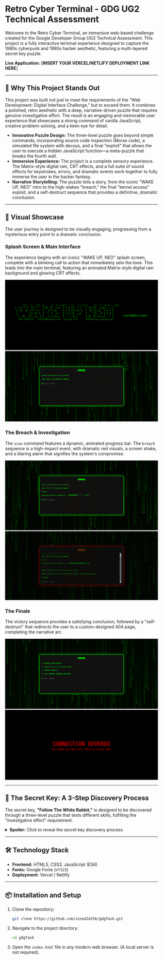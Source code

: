 # Retro Cyber Terminal - GDG UG2 Technical Assessment

Welcome to the Retro Cyber Terminal, an immersive web-based challenge created for the Google Developer Group UG2 Technical Assessment. This project is a fully interactive terminal experience designed to capture the 1980s cyberpunk and 1990s hacker aesthetic, featuring a multi-layered secret key puzzle.

**Live Application:** [**INSERT YOUR VERCEL/NETLIFY DEPLOYMENT LINK HERE**]

---

## 🚀 Why This Project Stands Out

This project was built not just to meet the requirements of the "Web Development: Digital Interface Challenge," but to exceed them. It combines a polished, retro aesthetic with a deep, narrative-driven puzzle that requires genuine investigative effort. The result is an engaging and memorable user experience that showcases a strong command of vanilla JavaScript, creative problem-solving, and a keen eye for detail.

- **Innovative Puzzle Design:** The three-level puzzle goes beyond simple commands, incorporating source code inspection (Morse code), a simulated file system with decoys, and a final "exploit" that allows the user to execute a hidden JavaScript function—a meta-puzzle that breaks the fourth wall.
- **Immersive Experience:** The project is a complete sensory experience. The Matrix-style digital rain, CRT effects, and a full suite of sound effects for keystrokes, errors, and dramatic events work together to fully immerse the user in the hacker fantasy.
- **Narrative Storytelling:** The puzzle tells a story, from the iconic "WAKE UP, NEO" intro to the high-stakes "breach," the final "kernel access" exploit, and a self-destruct sequence that provides a definitive, dramatic conclusion.

---

## 📸 Visual Showcase

The user journey is designed to be visually engaging, progressing from a mysterious entry point to a dramatic conclusion.

### **Splash Screen & Main Interface**

The experience begins with an iconic "WAKE UP, NEO" splash screen, complete with a blinking call to action that immediately sets the tone. This leads into the main terminal, featuring an animated Matrix-style digital rain background and glowing CRT effects.

![Splash Screen](retroCyberTerminal/assets/images/Screenshot%202025-08-24%20163525.png)
![Main Terminal Interface](retroCyberTerminal/assets/images/Screenshot%202025-08-24%20163552.png)

### **The Breach & Investigation**

The `scan` command features a dynamic, animated progress bar. The `breach` sequence is a high-impact event, with dramatic red visuals, a screen shake, and a blaring alarm that signifies the system's compromise.

![Scan Animation](retroCyberTerminal/assets/images/Screenshot%202025-08-24%20163637.png)
![Breach Sequence Effect](retroCyberTerminal/assets/images/Screenshot%202025-08-24%20163652.png)

### **The Finale**

The victory sequence provides a satisfying conclusion, followed by a "self-destruct" that redirects the user to a custom-designed 404 page, completing the narrative arc.

![Victory Screen](retroCyberTerminal/assets/images/Screenshot%202025-08-24%20163833.png)
![404 Page](retroCyberTerminal/assets/images/Screenshot%202025-08-24%20163839.png)

---

## 🔑 The Secret Key: A 3-Step Discovery Process

The secret key, **"Follow The White Rabbit,"** is designed to be discovered through a three-level puzzle that tests different skills, fulfilling the "investigative effort" requirement.

<details>
  <summary><strong>Spoiler:</strong> Click to reveal the secret key discovery process</summary>
  
  1.  **Level 1: Observation & Interaction**
      * The user must run the `scan` command, which features an animated progress bar and reveals a hint about hoverable text.
      * By hovering over specific words in the hint, the user discovers the first fragment: **"Follow"**. A success chime confirms the discovery.

2.  **Level 2: Investigation & Exploitation**

    - The user must inspect the `index.html` source code to find a hidden Morse code comment.
    - Decoding the Morse code reveals the secret command: `breach`.
    - Running the `breach` command compromises the system, triggering dramatic red visual effects, a continuous alarm sound, and a screen shake. This unlocks new file system commands (`ls`, `cat`) and reveals the second fragment: **"THE WHITE"**.

3.  **Level 3: Deduction & Code Execution**
    - In the unstable system, the user must use `ls` and `cat` to investigate the newly available files, including several decoys designed to mislead them.
    - `debugger.log` reveals a "crashed" function named `grant_access(key)`.
    - `security_protocol.txt` reveals the key needed for that function: `0010067`.
    - The user must execute the hidden function directly from the terminal by typing `grant_access('0010067')`. This "exploit," made possible by a fallback to `eval()`, simulates a vulnerability in the terminal itself. It reveals the final fragment, **"RABBIT"**, and triggers the self-destruct finale.

</details>

---

## 🛠️ Technology Stack

- **Frontend:** HTML5, CSS3, JavaScript (ES6)
- **Fonts:** Google Fonts (`VT323`)
- **Deployment:** Vercel / Netlify

---

## 📦 Installation and Setup

1.  Clone the repository:
    ```bash
    git clone https://github.com/vinod24256/gdgTask.git
    ```
2.  Navigate to the project directory:
    ```bash
    cd gdgTask
    ```
3.  Open the `index.html` file in any modern web browser. (A local server is not required).
